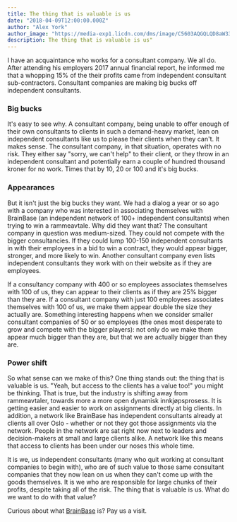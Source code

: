```yaml
---
title: The thing that is valuable is us
date: "2018-04-09T12:00:00.000Z"
author: "Alex York"
author_image: "https://media-exp1.licdn.com/dms/image/C5603AQGQLQD8aW33YA/profile-displayphoto-shrink_800_800/0?e=1590624000&v=beta&t=Kk7daXvYqVWihNwaovLH48u8-rJjb5INJjMjNUtGRdM"
description: The thing that is valuable is us"
---
```


I have an acquaintance who works for a consultant company. We all do. After attending his employers 2017 annual financial report, he informed me that a whopping 15% of the their profits came from independent consultant sub-contractors. Consultant companies are making big bucks off independent consultants.

### Big bucks

It's easy to see why. A consultant company, being unable to offer enough of their own consultants to clients in such a demand-heavy market, lean on independent consultants like us to please their clients when they can't. It makes sense. The consultant company, in that situation, operates with no risk. They either say "sorry, we can't help" to their client, or they throw in an independent consultant and potentially earn a couple of hundred thousand kroner for no work. Times that by 10, 20 or 100 and it's big bucks.

### Appearances
But it isn't just the big bucks they want. We had a dialog a year or so ago with a company who was interested in associating themselves with BrainBase (an independent network of 100+ independent consultants) when trying to win a rammeavtale. Why did they want that? The consultant company in question was medium-sized. They could not compete with the bigger consultancies. If they could lump 100-150 independent consultants in with their employees in a bid to win a contract, they would appear bigger, stronger, and more likely to win. Another consultant company even lists independent consultants they work with on their website as if they are employees.

If a consultancy company with 400 or so employees associates themselves with 100 of us, they can appear to their clients as if they are 25% bigger than they are. If a consultant company with just 100 employees associates themselves with 100 of us, we make them appear double the size they actually are. Something interesting happens when we consider smaller consultant companies of 50 or so employees (the ones most desperate to grow and compete with the bigger players): not only do we make them appear much bigger than they are, but that we are actually bigger than they are.

### Power shift
So what sense can we make of this? One thing stands out: the thing that is valuable is us. "Yeah, but access to the clients has a value too!" you might be thinking. That is true, but the industry is shifting away from rammeavtaler, towards more a more open dynamisk innkjøpsprosess. It is getting easier and easier to work on assignments directly at big clients. In addition, a network like BrainBase has independent consultants already at clients all over Oslo - whether or not they got those assignments via the network. People in the network are sat right now next to leaders and decision-makers at small and large clients alike. A network like this means that access to clients has been under our noses this whole time.

It is we, us independent consultants (many who quit working at consultant companies to begin with), who are of such value to those same consultant companies that they now lean on us when they can't come up with the goods themselves. It is we who are responsible for large chunks of their profits, despite taking all of the risk. The thing that is valuable is us. What do we want to do with that value?

Curious about what [BrainBase](https://brainbase.no) is? Pay us a visit.